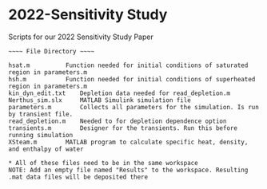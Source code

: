 # 2022-Sensitivity Study
Scripts for our 2022 Sensitivity Study Paper

~~~~~~~~~~~~~~~~~~~~~~~~
~~~~ File Directory ~~~~

hsat.m			Function needed for initial conditions of saturated region in parameters.m
hsh.m			Function needed for initial conditions of superheated region in parameters.m
kin_dyn_edit.txt	Depletion data needed for read_depletion.m
Nerthus_sim.slx		MATLAB Simulink simulation file
parameters.m		Collects all parameters for the simulation. Is run by transient file.
read_depletion.m	Needed to for depletion dependence option
transients.m 		Designer for the transients. Run this before running simulation
XSteam.m 		MATLAB program to calculate specific heat, density, and enthalpy of water

* All of these files need to be in the same workspace
NOTE: Add an empty file named "Results" to the workspace. Resulting .mat data files will be deposited there

